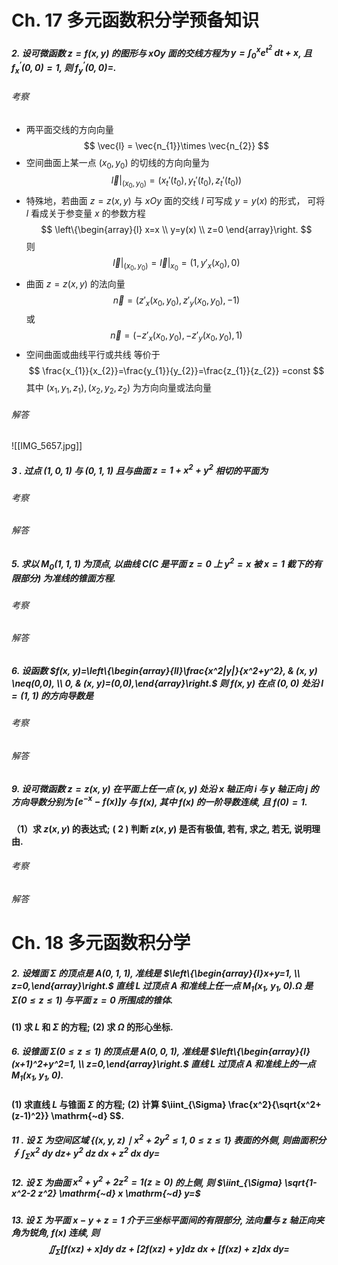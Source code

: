 # Ch. 17 多元函数积分学预备知识

##### 2. 设可微函数 $z=f(x, y)$ 的图形与 $x O y$ 面的交线方程为 $y=\int_0^x \mathrm{e}^{t^2} \mathrm{~d} t+x$, 且 $f_x^{\prime}(0,0)=1$, 则 $f_y^{\prime}(0,0)=_{}$.

###### 考察 
- 两平面交线的方向向量 
$$
\vec{l} = \vec{n_{1}}\times \vec{n_{2}}
$$
- 空间曲面上某一点 $(x_{0}, y_{0})$ 的切线的方向向量为
$$
\vec{l}|_{(x_{0},y_{0})}=(x_{t}'(t_{0}),y_{t}'(t_{0}),z_{t}'(t_{0}))
$$
- 特殊地，若曲面 $z=z(x,y)$ 与 $xOy$ 面的交线 $l$ 可写成 $y=y(x)$ 的形式，
可将 $l$ 看成关于参变量 $x$ 的参数方程
$$
\left\{\begin{array}{l}
x=x \\
y=y(x) \\
z=0
\end{array}\right.
$$
则
$$
\vec{l}|_{(x_{0},y_{0})}=\vec{l}|_{x_{0}}= (1, y'_{x}(x_{0}),0)
$$
- 曲面 $z=z(x,y)$ 的法向量 $$\vec{n}=(z'_{x}(x_{0},y_{0}),z'_{y}(x_{0},y_{0}),-1)$$
或
$$
\vec{n}= (-z'_{x}(x_{0},y_{0}),-z'_{y}(x_{0},y_{0}),1)
$$
- 空间曲面或曲线平行或共线  等价于
$$
\frac{x_{1}}{x_{2}}=\frac{y_{1}}{y_{2}}=\frac{z_{1}}{z_{2}} =const
$$ 其中 $(x_{1},y_{1},z_{1}),(x_{2},y_{2},z_{2})$ 为方向向量或法向量

###### 解答
![[IMG_5657.jpg]]

##### 3 . 过点 $(1,0,1)$ 与 $(0,1,1)$ 且与曲面 $z=1+x^2+y^2$ 相切的平面为
###### 考察

###### 解答


##### 5. 求以 $M_0(1,1,1)$ 为顶点, 以曲线 $C\left(C\right.$ 是平面 $z=0$ 上 $y^2=x$ 被 $x=1$ 截下的有限部分) 为准线的锥面方程.

###### 考察

###### 解答


##### 6. 设函数 $f(x, y)=\left\{\begin{array}{ll}\frac{x^2|y|}{x^2+y^2}, & (x, y) \neq(0,0), \\ 0, & (x, y)=(0,0),\end{array}\right.$ 则 $f(x, y)$ 在点 $(0,0)$ 处沿 $l=(1,1)$ 的方向导数是
###### 考察
###### 解答



##### 9. 设可微函数 $z=z(x, y)$ 在平面上任一点 $(x, y)$ 处沿 $x$ 轴正向 $\boldsymbol{i}$ 与 $y$ 轴正向 $\boldsymbol{j}$ 的方向导数分别为 $\left[\mathrm{e}^{-x}-f(x)\right] y$ 与 $f(x)$, 其中 $f(x)$ 的一阶导数连续, 且 $f(0)=1$.

**（1）求 $z(x, y)$ 的表达式;**
**( 2 ) 判断 $z(x, y)$ 是否有极值, 若有, 求之, 若无, 说明理由.**
###### 考察
###### 解答



# Ch. 18 多元函数积分学
##### 2. 设雉面 $\Sigma$ 的顶点是 $A(0,1,1)$, 准线是 $\left\{\begin{array}{l}x+y=1, \\ z=0,\end{array}\right.$ 直线 $L$ 过顶点 $A$ 和准线上任一点 $M_1\left(x_1\right.$, $\left.y_1, 0\right) . \Omega$ 是 $\Sigma(0 \leqslant z \leqslant 1)$ 与平面 $z=0$ 所围成的锥体.

**(1) 求 $L$ 和 $\Sigma$ 的方程;**
**(2) 求 $\Omega$ 的形心坐标.**

##### 6. 设锥面 $\Sigma(0 \leqslant z \leqslant 1)$ 的顶点是 $A(0,0,1)$, 准线是 $\left\{\begin{array}{l}(x+1)^2+y^2=1, \\ z=0,\end{array}\right.$ 直线 $L$ 过顶点 $A$ 和准线上的一点 $M_1\left(x_1, y_1, 0\right)$.

**(1) 求直线 $L$ 与锥面 $\Sigma$ 的方程;**
**(2) 计算 $\iint_{\Sigma} \frac{x^2}{\sqrt{x^2+(z-1)^2}} \mathrm{~d} S$.**

##### 11 . 设 $\Sigma$ 为空间区域 $\left\{(x, y, z) \mid x^2+2 y^2 \leqslant 1,0 \leqslant z \leqslant 1\right\}$ 表面的外侧, 则曲面积分 $\displaystyle\oint\!\!\int_{\Sigma} x^2 \mathrm{~d} y \mathrm{~d} z+$ $y^2 \mathrm{~d} z \mathrm{~d} x+z^2 \mathrm{~d} x \mathrm{~d} y=$ 

##### 12. 设 $\Sigma$ 为曲面 $x^2+y^2+2 z^2=1(z \geqslant 0)$ 的上侧, 则 $\iint_{\Sigma} \sqrt{1-x^2-2 z^2} \mathrm{~d} x \mathrm{~d} y=$

##### 13. 设 $\Sigma$ 为平面 $x-y+z=1$ 介于三坐标平面间的有限部分, 法向量与 $z$ 轴正向夹角为锐角, $f(x)$ 连续, 则 $$\displaystyle\iint_{\Sigma}[f(x z)+x] \mathrm{d} y \mathrm{~d} z+[2 f(x z)+y] \mathrm{d} z \mathrm{~d} x+[f(x z)+z] \mathrm{d} x \mathrm{~d} y=$$


